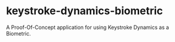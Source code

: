 # keystroke-dynamics-biometric

A Proof-Of-Concept application for using Keystroke Dynamics as a Biometric.
